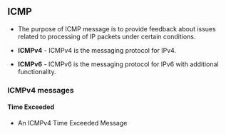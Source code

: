 ## ICMP
- The purpose of ICMP message is to provide feedback about issues related to processing of IP packets under certain conditions.

- **ICMPv4** - ICMPv4 is the messaging protocol for IPv4.
- **ICMPv6** - ICMPv6 is the messaging protocol for IPv6 with additional functionality.

### ICMPv4 messages
#### Time Exceeded 
- An ICMPv4 Time Exceeded Message 
